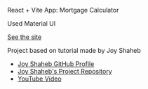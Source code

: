 React + Vite App: Mortgage Calculator

Used Material UI

[See the site](https://leomathot.github.io/Mortgage-Calculator/)

Project based on tutorial made by Joy Shaheb

- [Joy Shaheb GitHub Profile](https://github.com/JoyShaheb)
- [Joy Shaheb's Project Repository](https://github.com/JoyShaheb/mortgage-calculator-tutorial)
- [YouTube Video](https://www.youtube.com/watch?v=uluphP4xXD8)
